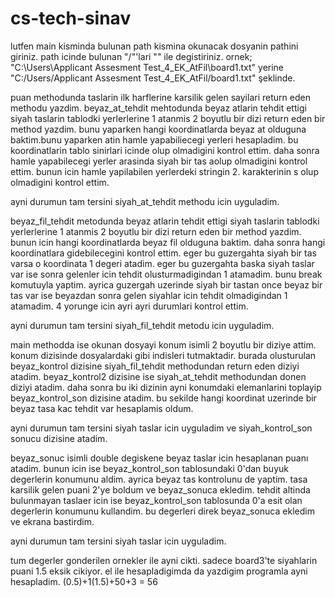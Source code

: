 # cs-tech-sinav
lutfen main kisminda bulunan path kismina okunacak dosyanin pathini giriniz. path icinde bulunan "/"'lari "\" ile degistiriniz.
ornek; "C:\Users\Applicant Assesment Test_4_EK_AtFil\board1.txt" yerine  "C:/Users/Applicant Assesment Test_4_EK_AtFil/board1.txt" şeklinde.

puan methodunda taslarin ilk harflerine karsilik gelen sayilari return eden methodu yazdim.
beyaz_at_tehdit mehtodunda beyaz atlarin tehdit ettigi siyah taslarin tablodki yerlerlerine 1 atanmis 2 boyutlu bir dizi return eden bir method yazdim. bunu yaparken
hangi koordinatlarda beyaz at olduguna baktim.bunu yaparken atin hamle yapabiliecegi yerleri hesapladim. bu koordinatlarin tablo sinirlari icinde olup olmadigini kontrol ettim. 
daha sonra hamle yapabilecegi yerler arasinda siyah bir tas aolup olmadigini kontrol ettim. bunun icin hamle yapilabilen yerlerdeki stringin 2. karakterinin s olup olmadigini 
kontrol ettim.

ayni durumun tam tersini siyah_at_tehdit methodu icin uyguladim.

beyaz_fil_tehdit metodunda beyaz atlarin tehdit ettigi siyah taslarin tablodki yerlerlerine 1 atanmis 2 boyutlu bir dizi return eden bir method yazdim. bunun icin hangi
koordinatlarda beyaz fil olduguna baktim. daha sonra hangi koordinatlara gidebilecegini kontrol ettim. eger bu guzergahta siyah bir tas varsa o koordinata 1 degeri atadim.
eger bu guzergahta baska siyah taslar var ise sonra gelenler icin tehdit olusturmadigindan 1 atamadim. bunu break komutuyla yaptim. ayrica guzergah uzerinde siyah bir tastan
once beyaz bir tas var ise beyazdan sonra gelen siyahlar icin tehdit olmadigindan 1 atamadim. 4 yorunge icin ayri ayri durumlari kontrol ettim.

ayni durumun tam tersini siyah_fil_tehdit metodu icin uyguladim.

main methodda ise okunan dosyayi konum isimli 2 boyutlu bir diziye attim. konum dizisinde dosyalardaki gibi indisleri tutmaktadir. burada olusturulan beyaz_kontrol dizisine
siyah_fil_tehdit methodundan return eden diziyi atadim. beyaz_kontrol2 dizisine ise siyah_at_tehdit methodundan donen diziyi atadim. daha sonra bu iki dizinin ayni konumdaki
elemanlarini toplayip beyaz_kontrol_son dizisine atadim. bu sekilde hangi koordinat uzerinde bir beyaz tasa kac tehdit var hesaplamis oldum.

ayni durumun tam tersini siyah taslar icin uyguladim ve siyah_kontrol_son sonucu dizisine atadim.

beyaz_sonuc isimli double degiskene beyaz taslar icin hesaplanan puanı atadim. bunun icin ise beyaz_kontrol_son tablosundaki 0'dan buyuk degerlerin konumunu aldim. ayrica beyaz 
tas kontrolunu de yaptim. tasa karsilik gelen puani 2'ye boldum ve beyaz_sonuca ekledim. tehdit altinda bulunmayan taslaer icin ise beyaz_kontrol_son tablosunda 0'a esit olan 
degerlerin konumunu kullandim. bu degerleri direk beyaz_sonuca ekledim ve ekrana bastirdim.

ayni durumun tam tersini siyah taslar icin uyguladim.

tum degerler gonderilen ornekler ile ayni cikti. sadece board3'te siyahlarin puani 1.5 eksik cikiyor. el ile hesapladigimda da yazdigim programla ayni hesapladim. 
(0.5)+1(1.5)+50+3 = 56
